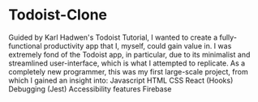 # Todoist-Clone
Guided by Karl Hadwen's Todoist Tutorial, I wanted to create a fully-functional productivity app that I, myself, could gain value in. I was extremely fond of the Todoist app, in particular, due to its minimalist and streamlined user-interface, which is what I attempted to replicate. As a completely new programmer, this was my first large-scale project, from which I gained an insight into:  Javascript HTML CSS React (Hooks) Debugging (Jest) Accessibility features Firebase
